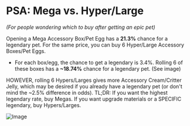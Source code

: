 # PSA: Mega vs. Hyper/Large
_(For people wondering which to buy after getting an epic pet)_

Opening a Mega Accessory Box/Pet Egg has a **21.3%** chance for a legendary pet. For the same price, you can buy 6 Hyper/Large Accessory Boxes/Pet Eggs.

- For each box/egg, the chance to get a legendary is 3.4%. Rolling 6 of these boxes has a **~18.74%** chance for a legendary pet. (See image)

HOWEVER, rolling 6 Hypers/Larges gives more Accessory Cream/Critter Jelly, which may be desired if you already have a legendary pet (or don't mind the ~2.5% difference in odds). TL;DR: If you want the highest legendary rate, buy Megas. If you want upgrade materials or a SPECIFIC legendary, buy Hypers/Larges.

![Image](https://media.discordapp.net/attachments/1313326295530344448/1315109302247362600/image.png?ex=689498bb&is=6893473b&hm=e82f4ebe36d6b02338dc2d830114e1647992c73f8c02f6073e5086b2e57195f2&=&format=webp&quality=lossless&width=1100&height=326)